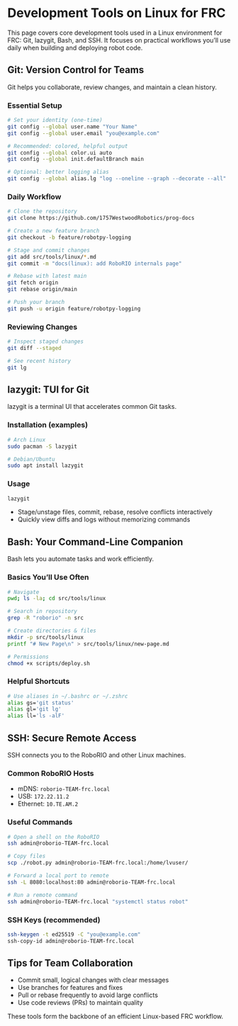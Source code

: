 # Development Tools on Linux for FRC

This page covers core development tools used in a Linux environment for FRC: Git, lazygit, Bash, and SSH. It focuses on practical workflows you’ll use daily when building and deploying robot code.

## Git: Version Control for Teams

Git helps you collaborate, review changes, and maintain a clean history.

### Essential Setup

```bash
# Set your identity (one-time)
git config --global user.name "Your Name"
git config --global user.email "you@example.com"

# Recommended: colored, helpful output
git config --global color.ui auto
git config --global init.defaultBranch main

# Optional: better logging alias
git config --global alias.lg "log --oneline --graph --decorate --all"
```

### Daily Workflow

```bash
# Clone the repository
git clone https://github.com/1757WestwoodRobotics/prog-docs

# Create a new feature branch
git checkout -b feature/robotpy-logging

# Stage and commit changes
git add src/tools/linux/*.md
git commit -m "docs(linux): add RoboRIO internals page"

# Rebase with latest main
git fetch origin
git rebase origin/main

# Push your branch
git push -u origin feature/robotpy-logging
```

### Reviewing Changes

```bash
# Inspect staged changes
git diff --staged

# See recent history
git lg
```

## lazygit: TUI for Git

lazygit is a terminal UI that accelerates common Git tasks.

### Installation (examples)

```bash
# Arch Linux
sudo pacman -S lazygit

# Debian/Ubuntu
sudo apt install lazygit
```

### Usage

```bash
lazygit
```

- Stage/unstage files, commit, rebase, resolve conflicts interactively
- Quickly view diffs and logs without memorizing commands

## Bash: Your Command-Line Companion

Bash lets you automate tasks and work efficiently.

### Basics You’ll Use Often

```bash
# Navigate
pwd; ls -la; cd src/tools/linux

# Search in repository
grep -R "roborio" -n src

# Create directories & files
mkdir -p src/tools/linux
printf "# New Page\n" > src/tools/linux/new-page.md

# Permissions
chmod +x scripts/deploy.sh
```

### Helpful Shortcuts

```bash
# Use aliases in ~/.bashrc or ~/.zshrc
alias gs='git status'
alias gl='git lg'
alias ll='ls -alF'
```

## SSH: Secure Remote Access

SSH connects you to the RoboRIO and other Linux machines.

### Common RoboRIO Hosts

- mDNS: `roborio-TEAM-frc.local`
- USB: `172.22.11.2`
- Ethernet: `10.TE.AM.2`

### Useful Commands

```bash
# Open a shell on the RoboRIO
ssh admin@roborio-TEAM-frc.local

# Copy files
scp ./robot.py admin@roborio-TEAM-frc.local:/home/lvuser/

# Forward a local port to remote
ssh -L 8080:localhost:80 admin@roborio-TEAM-frc.local

# Run a remote command
ssh admin@roborio-TEAM-frc.local "systemctl status robot"
```

### SSH Keys (recommended)

```bash
ssh-keygen -t ed25519 -C "you@example.com"
ssh-copy-id admin@roborio-TEAM-frc.local
```

## Tips for Team Collaboration

- Commit small, logical changes with clear messages
- Use branches for features and fixes
- Pull or rebase frequently to avoid large conflicts
- Use code reviews (PRs) to maintain quality

These tools form the backbone of an efficient Linux-based FRC workflow.

